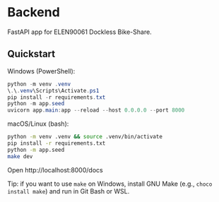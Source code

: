 # Backend

FastAPI app for ELEN90061 Dockless Bike-Share.

## Quickstart

Windows (PowerShell):

```powershell
python -m venv .venv
\.\.venv\Scripts\Activate.ps1
pip install -r requirements.txt
python -m app.seed
uvicorn app.main:app --reload --host 0.0.0.0 --port 8000
```

macOS/Linux (bash):

```bash
python -m venv .venv && source .venv/bin/activate
pip install -r requirements.txt
python -m app.seed
make dev
```

Open http://localhost:8000/docs

Tip: if you want to use `make` on Windows, install GNU Make (e.g., `choco install make`) and run in Git Bash or WSL.
